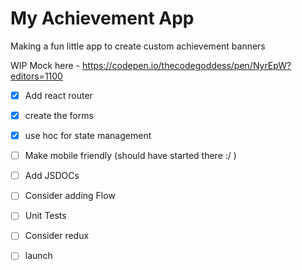 # My Achievement App
Making a fun little app to create custom achievement banners

WIP Mock here - https://codepen.io/thecodegoddess/pen/NyrEpW?editors=1100

- [x] Add react router
- [x] create the forms
- [x] use hoc for state management
- [ ] Make mobile friendly (should have started there :/ )
- [ ] Add JSDOCs
- [ ] Consider adding Flow
- [ ] Unit Tests
- [ ] Consider redux
- [ ] launch 


